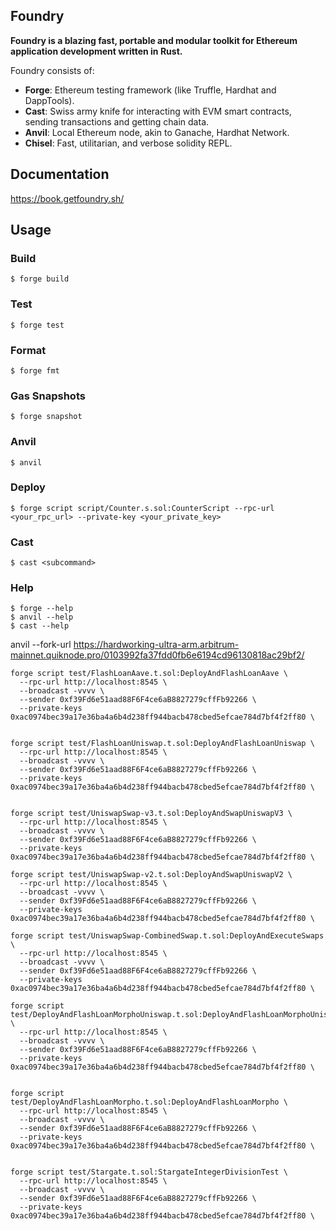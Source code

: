## Foundry

**Foundry is a blazing fast, portable and modular toolkit for Ethereum application development written in Rust.**

Foundry consists of:

- **Forge**: Ethereum testing framework (like Truffle, Hardhat and DappTools).
- **Cast**: Swiss army knife for interacting with EVM smart contracts, sending transactions and getting chain data.
- **Anvil**: Local Ethereum node, akin to Ganache, Hardhat Network.
- **Chisel**: Fast, utilitarian, and verbose solidity REPL.

## Documentation

https://book.getfoundry.sh/

## Usage

### Build

```shell
$ forge build
```

### Test

```shell
$ forge test
```

### Format

```shell
$ forge fmt
```

### Gas Snapshots

```shell
$ forge snapshot
```

### Anvil

```shell
$ anvil
```

### Deploy

```shell
$ forge script script/Counter.s.sol:CounterScript --rpc-url <your_rpc_url> --private-key <your_private_key>
```

### Cast

```shell
$ cast <subcommand>
```

### Help

```shell
$ forge --help
$ anvil --help
$ cast --help
```

anvil --fork-url https://hardworking-ultra-arm.arbitrum-mainnet.quiknode.pro/0103992fa37fdd0fb6e6194cd96130818ac29bf2/

```shell
forge script test/FlashLoanAave.t.sol:DeployAndFlashLoanAave \
  --rpc-url http://localhost:8545 \
  --broadcast -vvvv \
  --sender 0xf39Fd6e51aad88F6F4ce6aB8827279cffFb92266 \
  --private-keys 0xac0974bec39a17e36ba4a6b4d238ff944bacb478cbed5efcae784d7bf4f2ff80 \


forge script test/FlashLoanUniswap.t.sol:DeployAndFlashLoanUniswap \
  --rpc-url http://localhost:8545 \
  --broadcast -vvvv \
  --sender 0xf39Fd6e51aad88F6F4ce6aB8827279cffFb92266 \
  --private-keys 0xac0974bec39a17e36ba4a6b4d238ff944bacb478cbed5efcae784d7bf4f2ff80 \


forge script test/UniswapSwap-v3.t.sol:DeployAndSwapUniswapV3 \
  --rpc-url http://localhost:8545 \
  --broadcast -vvvv \
  --sender 0xf39Fd6e51aad88F6F4ce6aB8827279cffFb92266 \
  --private-keys 0xac0974bec39a17e36ba4a6b4d238ff944bacb478cbed5efcae784d7bf4f2ff80 \

forge script test/UniswapSwap-v2.t.sol:DeployAndSwapUniswapV2 \
  --rpc-url http://localhost:8545 \
  --broadcast -vvvv \
  --sender 0xf39Fd6e51aad88F6F4ce6aB8827279cffFb92266 \
  --private-keys 0xac0974bec39a17e36ba4a6b4d238ff944bacb478cbed5efcae784d7bf4f2ff80 \

forge script test/UniswapSwap-CombinedSwap.t.sol:DeployAndExecuteSwaps \
  --rpc-url http://localhost:8545 \
  --broadcast -vvvv \
  --sender 0xf39Fd6e51aad88F6F4ce6aB8827279cffFb92266 \
  --private-keys 0xac0974bec39a17e36ba4a6b4d238ff944bacb478cbed5efcae784d7bf4f2ff80 \

forge script test/DeployAndFlashLoanMorphoUniswap.t.sol:DeployAndFlashLoanMorphoUniswap \
  --rpc-url http://localhost:8545 \
  --broadcast -vvvv \
  --sender 0xf39Fd6e51aad88F6F4ce6aB8827279cffFb92266 \
  --private-keys 0xac0974bec39a17e36ba4a6b4d238ff944bacb478cbed5efcae784d7bf4f2ff80 \


forge script test/DeployAndFlashLoanMorpho.t.sol:DeployAndFlashLoanMorpho \
  --rpc-url http://localhost:8545 \
  --broadcast -vvvv \
  --sender 0xf39Fd6e51aad88F6F4ce6aB8827279cffFb92266 \
  --private-keys 0xac0974bec39a17e36ba4a6b4d238ff944bacb478cbed5efcae784d7bf4f2ff80 \


forge script test/Stargate.t.sol:StargateIntegerDivisionTest \
  --rpc-url http://localhost:8545 \
  --broadcast -vvvv \
  --sender 0xf39Fd6e51aad88F6F4ce6aB8827279cffFb92266 \
  --private-keys 0xac0974bec39a17e36ba4a6b4d238ff944bacb478cbed5efcae784d7bf4f2ff80 \

```
